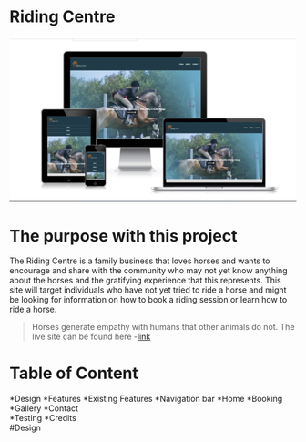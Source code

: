 # Riding Centre
![Responsive screenshot](/assets/images/Readme-Images/Responsive-image.png)
# The purpose with this project
The Riding Centre is a family business that loves horses and wants to encourage and share with the community who may not yet know anything about the horses and the gratifying experience that this represents.
This site will target individuals who have not yet tried to ride a horse and might be looking for information on how to book a riding session or learn how to ride a horse.
>Horses generate empathy with humans that other animals do not.
The live site can be found here -[link](https://rhogand.github.io/Riding-Centre/)
# Table of Content
*Design
*Features
    *Existing Features
        *Navigation bar
        *Home
            *Booking
        *Gallery
        *Contact    
*Testing
*Credits       
#Design 
